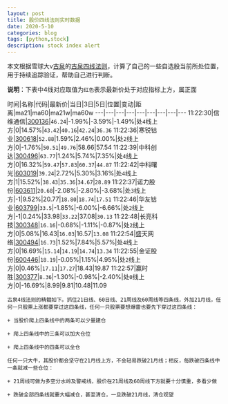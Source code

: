 ```yaml
---
layout: post
title: 股价四线法则实时数据
date: 2020-5-10
categories: blog
tags: [python,stock]
description: stock index alert
---
```



本文根据雪球大v[古泉](https://xueqiu.com/u/7148646888)的[古泉四线法则](https://xueqiu.com/7148646888/130498192)，计算了自己的一些自选股当前所处位置，用于持续追踪验证，帮助自己进行判断。

**说明**：下表中4线对应取值为`红色`表示最新价处于对应指标上方，属正面

时间|名称|代码|最新价|当日|3日|5日|位置|变动|距离|ma21|ma60|ma21w|ma60w
---|---|---|---|---|---|---|---|---
11:22:30|信维通信|[300136](https://xueqiu.com/S/SZ300136)|`46.24`|-1.99%|-3.59%|-1.49%|处`4`线上方|0|14.57%|`43.42`|`40.16`|`42.24`|`36.36`
11:22:36|寒锐钴业|[300618](https://xueqiu.com/S/SZ300618)|`52.88`|1.59%|2.46%|0.00%|处`2`线上方|0|-1.76%|`50.51`|`49.76`|58.66|57.54
11:22:39|中科创达|[300496](https://xueqiu.com/S/SZ300496)|`63.77`|1.24%|5.74%|7.35%|处`4`线上方|0|16.32%|`59.47`|`57.83`|`60.37`|`44.87`
11:22:42|中科曙光|[603019](https://xueqiu.com/S/SH603019)|`39.24`|2.72%|5.30%|3.16%|处`4`线上方|1|15.52%|`38.43`|`35.36`|`34.67`|`28.89`
11:22:37|诺力股份|[603611](https://xueqiu.com/S/SH603611)|`20.68`|-2.08%|-2.80%|-3.68%|处`3`线上方|-1|9.52%|20.77|`18.80`|`18.74`|`17.51`
11:22:46|华友钴业|[603799](https://xueqiu.com/S/SH603799)|`33.5`|-1.85%|-6.00%|-6.66%|处`2`线上方|-1|0.24%|33.98|`33.22`|37.08|`30.13`
11:22:48|长亮科技|[300348](https://xueqiu.com/S/SZ300348)|`16.16`|-0.68%|-1.11%|-0.87%|处`2`线上方|0|5.08%|16.43|`16.03`|16.57|`13.08`
11:22:54|盛天网络|[300494](https://xueqiu.com/S/SZ300494)|`16.73`|1.52%|7.84%|5.57%|处`4`线上方|0|16.69%|`15.14`|`14.19`|`14.74`|`13.34`
11:22:55|金证股份|[600446](https://xueqiu.com/S/SH600446)|`18.19`|-0.05%|1.15%|4.95%|处`2`线上方|0|0.46%|`17.11`|`17.27`|18.43|19.87
11:22:57|赢时胜|[300377](https://xueqiu.com/S/SZ300377)|`8.36`|-1.30%|-0.98%|-2.40%|处`0`线上方|0|-16.69%|8.99|9.81|10.48|11.09

```
古泉4线法则的精髓如下。抓住21日线、60日线、21周线及60周线等四条线，外加21月线，任何一只股票上涨都要穿过这四条线，任何一只股票要想爆雷也要先下穿过这四条线：

+ 当股价爬上四条线中的两条可以少量建仓

+ 爬上四条线中的三条可以加大仓位

+ 爬上四条线中的四条可以全仓

任何一只大牛，其股价都会坚守在21月线上方，不会轻易跌破21月线；相反，每跌破四条线中一条就减一些仓位：

+ 21周线可做为多空分水岭及警戒线，股价在21周线及60周线下方就要十分慎重，多看少做

+ 跌破全部四条线就要大幅减仓，甚至清仓，一旦跌破21月线，清仓观望
```